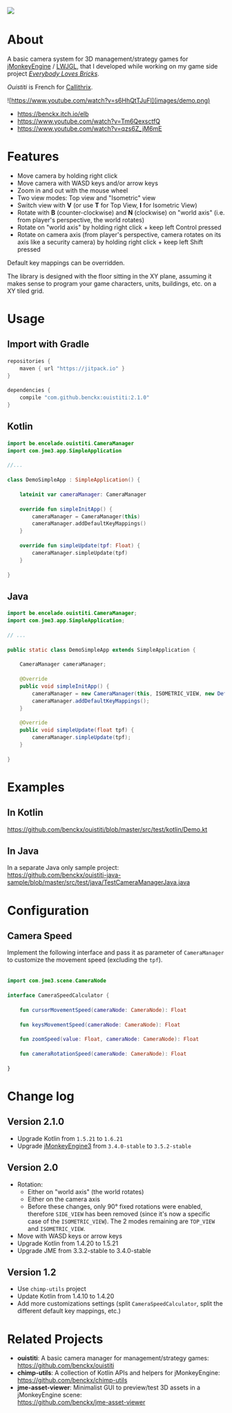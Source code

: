 <a href="https://paypal.me/benckx/2">
<img src="https://img.shields.io/badge/Donate-PayPal-green.svg"/>
</a>

# About

A basic camera system for 3D management/strategy games for <a href="https://jmonkeyengine.org">jMonkeyEngine</a>
/ <a href="https://www.lwjgl.org/">LWJGL</a>, that I developed while working on my game side
project *<a href="https://benckx.itch.io/elb">Everybody Loves Bricks</a>*.

*Ouistiti* is French for [Callithrix](https://en.wikipedia.org/wiki/Callithrix).

![https://www.youtube.com/watch?v=s6HhQtTJuFI](images/demo.png)

* https://benckx.itch.io/elb
* https://www.youtube.com/watch?v=Tm6QexsctfQ
* https://www.youtube.com/watch?v=qzs6Z_jM6mE

# Features

* Move camera by holding right click
* Move camera with WASD keys and/or arrow keys
* Zoom in and out with the mouse wheel
* Two view modes: Top view and "Isometric" view
* Switch view with **V** (or use **T** for Top View, **I** for Isometric View)
* Rotate with **B** (counter-clockwise) and **N** (clockwise) on "world axis" (i.e. from player's perspective, the world
  rotates)
* Rotate on "world axis" by holding right click + keep left Control pressed
* Rotate on camera axis (from player's perspective, camera rotates on its axis like a security camera) by holding right
  click + keep left Shift pressed

Default key mappings can be overridden.

The library is designed with the floor sitting in the XY plane, assuming it makes sense to program your game characters,
units, buildings, etc. on a XY tiled grid.

# Usage

## Import with Gradle

```groovy
repositories {
    maven { url "https://jitpack.io" }
}

dependencies {
    compile "com.github.benckx:ouistiti:2.1.0"
}
```

## Kotlin

```kotlin
import be.encelade.ouistiti.CameraManager
import com.jme3.app.SimpleApplication

//...

class DemoSimpleApp : SimpleApplication() {

    lateinit var cameraManager: CameraManager

    override fun simpleInitApp() {
        cameraManager = CameraManager(this)
        cameraManager.addDefaultKeyMappings()
    }

    override fun simpleUpdate(tpf: Float) {
        cameraManager.simpleUpdate(tpf)
    }

}
```

## Java

```Java
import be.encelade.ouistiti.CameraManager;
import com.jme3.app.SimpleApplication;

// ...

public static class DemoSimpleApp extends SimpleApplication {

    CameraManager cameraManager;

    @Override
    public void simpleInitApp() {
        cameraManager = new CameraManager(this, ISOMETRIC_VIEW, new DefaultCameraSpeedCalculator());
        cameraManager.addDefaultKeyMappings();
    }

    @Override
    public void simpleUpdate(float tpf) {
        cameraManager.simpleUpdate(tpf);
    }

}
```

# Examples

## In Kotlin

https://github.com/benckx/ouistiti/blob/master/src/test/kotlin/Demo.kt

## In Java

In a separate Java only sample project:<br/>
https://github.com/benckx/ouistiti-java-sample/blob/master/src/test/java/TestCameraManagerJava.java

# Configuration

## Camera Speed

Implement the following interface and pass it as parameter of `CameraManager` to customize the movement speed (excluding
the `tpf`).

```kotlin

import com.jme3.scene.CameraNode

interface CameraSpeedCalculator {

    fun cursorMovementSpeed(cameraNode: CameraNode): Float

    fun keysMovementSpeed(cameraNode: CameraNode): Float

    fun zoomSpeed(value: Float, cameraNode: CameraNode): Float

    fun cameraRotationSpeed(cameraNode: CameraNode): Float

}
```

# Change log

## Version 2.1.0

* Upgrade Kotlin from `1.5.21` to `1.6.21`
* Upgrade [jMonkeyEngine3](https://jmonkeyengine.org/) from `3.4.0-stable` to `3.5.2-stable`

## Version 2.0

* Rotation:
    * Either on "world axis" (the world rotates)
    * Either on the camera axis
    * Before these changes, only 90° fixed rotations were enabled, therefore `SIDE_VIEW` has been removed (since it's
      now a specific case of the `ISOMETRIC_VIEW`). The 2 modes remaining are `TOP_VIEW` and `ISOMETRIC_VIEW`.
* Move with WASD keys or arrow keys
* Upgrade Kotlin from 1.4.20 to 1.5.21
* Upgrade JME from 3.3.2-stable to 3.4.0-stable

## Version 1.2

* Use `chimp-utils` project
* Update Kotlin from 1.4.10 to 1.4.20
* Add more customizations settings (split `CameraSpeedCalculator`, split the different default key mappings, etc.)

# Related Projects

* **ouistiti**: A basic camera manager for management/strategy games:<br/>
  https://github.com/benckx/ouistiti
* **chimp-utils**: A collection of Kotlin APIs and helpers for jMonkeyEngine:<br/>
  https://github.com/benckx/chimp-utils
* **jme-asset-viewer**: Minimalist GUI to preview/test 3D assets in a jMonkeyEngine scene:<br/>
  https://github.com/benckx/jme-asset-viewer
